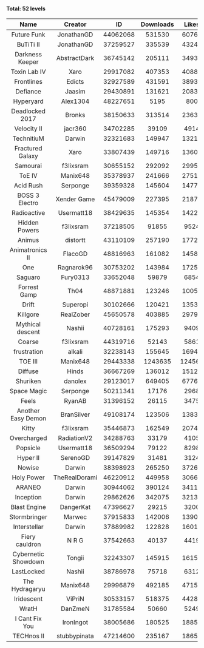 #### Total: 52 levels

| Name | Creator | ID | Downloads | Likes |
|:---:|:---:|:---:|:---:|:---:|
| Future Funk | JonathanGD | 44062068 | 531530 | 60765
| BuTiTi II | JonathanGD | 37259527 | 335539 | 43246
| Darkness Keeper | AbstractDark | 36745142 | 205111 | 34935
| Toxin Lab IV | Xaro | 29917082 | 407353 | 40887
| Frontlines | Edicts | 32927589 | 431591 | 38939
| Defiance | Jaasim | 29430891 | 131621 | 20839
| Hyperyard | Alex1304 | 48227651 | 5195 | 800
| Deadlocked 2017 | Bronks | 38150633 | 313514 | 23637
| Velocity II | jacr360 | 34702285 | 39109 | 4914
| TechnitiuM | Darwin | 32321683 | 149947 | 13210
| Fractured Galaxy  | Xaro | 33807439 | 149716 | 13609
| Samourai | f3lixsram | 30655152 | 292092 | 29957
| ToE IV  | Manix648 | 35378937 | 241666 | 27510
| Acid Rush | Serponge | 39359328 | 145604 | 14772
| BOSS 3 Electro | Xender Game | 45479009 | 227395 | 21870
| Radioactive | Usermatt18 | 38429635 | 145354 | 14222
| Hidden Powers | f3lixsram | 37218505 | 91855 | 9524
| Animus | distortt | 43110109 | 257190 | 17720
| Animatronics II | FlacoGD | 48816963 | 161082 | 14584
| One | Ragnarok96 | 30753202 | 143984 | 17254
| Saguaro | Fury0313 | 33652048 | 59879 | 6854
| Forrest Gamp | Th04 | 48871881 | 123246 | 10052
| Drift | Superopi | 30102666 | 120421 | 13530
| Killgore | RealZober | 45650578 | 403885 | 29793
| Mythical descent | Nashii | 40728161 | 175293 | 9409
| Coarse | f3lixsram | 44319716 | 52143 | 5861
| frustration | alkali | 32238143 | 155645 | 16949
| TOE III | Manix648 | 29443338 | 1243635 | 124569
| Diffuse | Hinds | 36667269 | 136012 | 15126
| Shuriken | danolex | 29123017 | 649405 | 67766
| Space Magic | Serponge | 50211341 | 17176 | 2968
| Feels | RyanAB | 31396152 | 26115 | 3475
| Another Easy Demon | BranSilver | 49108174 | 123506 | 13835
| Kitty | f3lixsram | 35446873 | 162549 | 20746
| Overcharged | RadiationV2 | 34288763 | 33179 | 4105
| Popsicle | Usermatt18 | 36509294 | 79122 | 8298
| Hyper II | SerenoGD | 39147829 | 31481 | 3124
| Nowise | Darwin | 38398923 | 265250 | 37262
| Holy Power | TheRealDorami | 46220912 | 449958 | 30662
| ARANEO | Darwin | 30944062 | 390124 | 34111
| Inception | Darwin | 29862626 | 342075 | 32134
| Blast Engine | DangerKat | 47396627 | 29215 | 3200
| Stormbringer | Marwec | 37915833 | 142006 | 13902
| Interstellar | Darwin | 37889982 | 122828 | 16019
| Fiery cauldron | N R G | 37542663 | 40137 | 4419
| Cybernetic Showdown  | Tongii | 32243307 | 145915 | 16157
| LastLocked | Nashii | 38786978 | 75718 | 6312
| The Hydragaryu | Manix648 | 29996879 | 492185 | 47150
| Iridescent | ViPriN | 30533157 | 518375 | 44281
| WratH | DanZmeN | 31785584 | 50660 | 5249
| I Cant Fix You | IronIngot | 38005686 | 180525 | 18850
| TECHnos II | stubbypinata | 47214600 | 235167 | 18655
